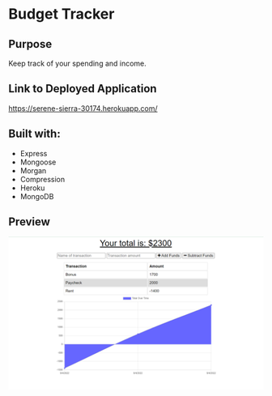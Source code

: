 # Budget Tracker

## Purpose
Keep track of your spending and income.

## Link to Deployed Application
https://serene-sierra-30174.herokuapp.com/

## Built with:
* Express
* Mongoose
* Morgan
* Compression
* Heroku
* MongoDB

## Preview
![Website preview](./public/img/preview.png)